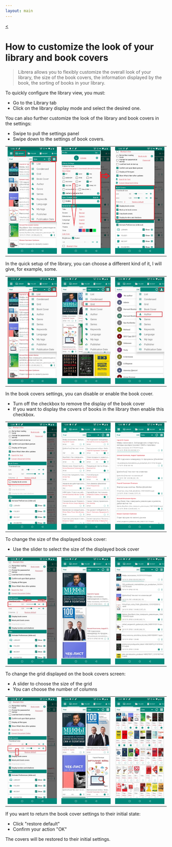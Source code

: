 ```yaml
---
layout: main
---
```

[<](/wiki/faq)

# How to customize the look of your library and book covers


> Librera allows you to flexibly customize the overall look of your library, the size of the book covers, the information displayed by the book, the sorting of books in your library.


To quickly configure the library view, you must:

* Go to the Library tab
* Click on the library display mode and select the desired one.

You can also further customize the look of the library and book covers in the settings:

* Swipe to pull the settings panel
* Swipe down to the settings of book covers.

||||
|-|-|-|
|![](3.jpg)|![](1.jpg)|![](2.jpg)|

In the quick setup of the library, you can choose a different kind of it, I will give, for example, some.


||||
|-|-|-|
|![](7.jpg)|![](8.jpg)|![](9.jpg)|


In the book covers settings, you can disable or enable the book cover.

* Turn off the checkbox to remove the display of the book cover
* If you want to display the covers of books in the library then enable this checkbox.

||||
|-|-|-|
|![](4.jpg)|![](5.jpg)|![](6.jpg)|


To change the size of the displayed book cover:

* Use the slider to select the size of the displayed book cover 


||||
|-|-|-|
|![](10.jpg)|![](11.jpg)|![](12.jpg)|

To change the grid displayed on the book covers screen:

* A slider to choose the size of the grid
* You can choose the number of columns

||||
|-|-|-|
|![](13.jpg)|![](14.jpg)|![](15.jpg)|

If you want to return the book cover settings to their initial state:

* Click "restore default"
* Confirm your action "OK"

The covers will be restored to their initial settings.





